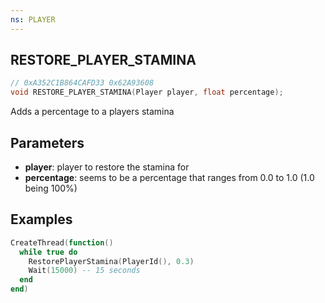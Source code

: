 ```yaml
---
ns: PLAYER
---
```

## RESTORE_PLAYER_STAMINA

```c
// 0xA352C1B864CAFD33 0x62A93608
void RESTORE_PLAYER_STAMINA(Player player, float percentage);
```
Adds a percentage to a players stamina

## Parameters
* **player**: player to restore the stamina for
* **percentage**: seems to be a percentage that ranges from 0.0 to 1.0 (1.0 being 100%)

## Examples
```lua
CreateThread(function()
  while true do
    RestorePlayerStamina(PlayerId(), 0.3)
    Wait(15000) -- 15 seconds
  end
end)
```
